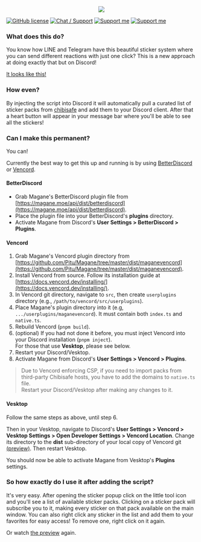 <div align="center">
	<img src="https://chibisafe.moe/88r6gPQS.png" />
</div>

[![GitHub license](https://img.shields.io/badge/license-MIT-blue.svg?style=flat-square)](https://raw.githubusercontent.com/kanadeko/Kuro/master/LICENSE)
[![Chat / Support](https://img.shields.io/badge/Chat%20%2F%20Support-discord-7289DA.svg?style=flat-square)](https://discord.gg/5g6vgwn)
[![Support me](https://img.shields.io/endpoint.svg?url=https%3A%2F%2Fshieldsio-patreon.herokuapp.com%2Fpitu&style=flat-square)](https://www.patreon.com/pitu)
[![Support me](https://img.shields.io/badge/Support-Buy%20me%20a%20coffee-yellow.svg?style=flat-square)](https://www.buymeacoffee.com/kana)

### What does this do?

You know how LINE and Telegram have this beautiful sticker system where you can send different reactions with just one click? This is a new approach at doing exactly that but on Discord!

[It looks like this!](https://chibisafe.moe/owdxQF9m.mp4)

### How even?

By injecting the script into Discord it will automatically pull a curated list of sticker packs from [chibisafe](https://chibisafe.moe) and add them to your Discord client. After that a heart button will appear in your message bar where you'll be able to see all the stickers!


### Can I make this permanent?

You can!

Currently the best way to get this up and running is by using [BetterDiscord](https://github.com/rauenzi/BetterDiscordApp/releases) or [Vencord](https://vencord.dev/).

#### BetterDiscord

- Grab Magane's BetterDiscord plugin file from [https://magane.moe/api/dist/betterdiscord](https://magane.moe/api/dist/betterdiscord).
- Place the plugin file into your BetterDiscord's **plugins** directory.
- Activate Magane from Discord's **User Settings > BetterDiscord > Plugins**.

#### Vencord

1. Grab Magane's Vencord plugin directory from [https://github.com/Pitu/Magane/tree/master/dist/maganevencord](https://github.com/Pitu/Magane/tree/master/dist/maganevencord).
2. Install Vencord from source. Follow its installation guide at [https://docs.vencord.dev/installing/](https://docs.vencord.dev/installing/).
3. In Vencord git directory, navigate to `src`, then create `userplugins` directory (e.g., `/path/to/vencord/src/userplugins`).
4. Place Magane's plugin directory into it (e.g, `.../userplugins/maganevencord`). It must contain both `index.ts` and `native.ts`.
5. Rebuild Vencord (`pnpm build`).
6. (optional) If you had not done it before, you must inject Vencord into your Discord installation (`pnpm inject`).  
For those that use **Vesktop**, please see below.
7. Restart your Discord/Vesktop.
8. Activate Magane from Discord's **User Settings > Vencord > Plugins**.

> Due to Vencord enforcing CSP, if you need to import packs from third-party Chibisafe hosts, you have to add the domains to `native.ts` file.  
> Restart your Discord/Vesktop after making any changes to it.

#### Vesktop

Follow the same steps as above, until step 6.

Then in your Vesktop, navigate to Discord's **User Settings > Vencord > Vesktop Settings > Open Developer Settings > Vencord Location**. Change its directory to the **dist** sub-directory of your local copy of Vencord git [(preview)](https://chibisafe.moe/pCX4Qa82.png). Then restart Vesktop.

You should now be able to activate Magane from Vesktop's **Plugins** settings.

### So how exactly do I use it after adding the script?

It's very easy.
After opening the sticker popup click on the little tool icon and you'll see a list of available sticker packs. Clicking on a sticker pack will subscribe you to it, making every sticker on that pack available on the main window. You can also right click any sticker in the list and add them to your favorites for easy access! To remove one, right click on it again.

Or watch [the preview](https://chibisafe.moe/owdxQF9m.mp4) again.

